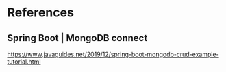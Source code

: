 # References

## Spring Boot | MongoDB connect
https://www.javaguides.net/2019/12/spring-boot-mongodb-crud-example-tutorial.html
